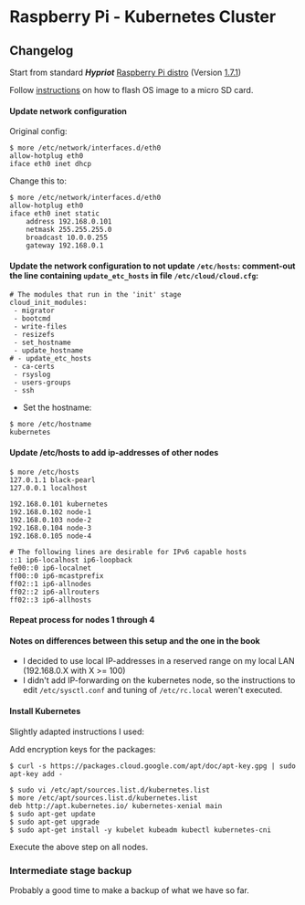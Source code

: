 # Raspberry Pi - Kubernetes Cluster

## Changelog

Start from standard _**Hypriot**_ [Raspberry Pi distro](http://blog.hypriot.com/getting-started-with-docker-on-your-arm-device/) (Version [1.7.1](http://blog.hypriot.com/downloads/))

Follow [instructions](http://blog.hypriot.com/getting-started-with-docker-and-mac-on-the-raspberry-pi/) on how to flash OS image to a micro SD card.

#### Update network configuration

Original config:

```
$ more /etc/network/interfaces.d/eth0
allow-hotplug eth0
iface eth0 inet dhcp
```

Change this to:

```
$ more /etc/network/interfaces.d/eth0
allow-hotplug eth0
iface eth0 inet static
    address 192.168.0.101
    netmask 255.255.255.0
    broadcast 10.0.0.255
    gateway 192.168.0.1
```

#### Update the network configuration to not update `/etc/hosts`: comment-out the line containing `update_etc_hosts` in file `/etc/cloud/cloud.cfg`:

```
# The modules that run in the 'init' stage
cloud_init_modules:
 - migrator
 - bootcmd
 - write-files
 - resizefs
 - set_hostname
 - update_hostname
# - update_etc_hosts
 - ca-certs
 - rsyslog
 - users-groups
 - ssh
```

- Set the hostname:

```
$ more /etc/hostname
kubernetes
```

#### Update /etc/hosts to add ip-addresses of other nodes

```
$ more /etc/hosts
127.0.1.1 black-pearl
127.0.0.1 localhost

192.168.0.101 kubernetes
192.168.0.102 node-1
192.168.0.103 node-2
192.168.0.104 node-3
192.168.0.105 node-4

# The following lines are desirable for IPv6 capable hosts
::1 ip6-localhost ip6-loopback
fe00::0 ip6-localnet
ff00::0 ip6-mcastprefix
ff02::1 ip6-allnodes
ff02::2 ip6-allrouters
ff02::3 ip6-allhosts
```

#### Repeat process for nodes 1 through 4

#### Notes on differences between this setup and the one in the book

- I decided to use local IP-addresses in a reserved range on my local LAN (192.168.0.X with X >= 100)
- I didn't add IP-forwarding on the kubernetes node, so the instructions to edit `/etc/sysctl.conf` and tuning of `/etc/rc.local` weren't executed.

#### Install Kubernetes

Slightly adapted instructions I used:

Add encryption keys for the packages:

```
$ curl -s https://packages.cloud.google.com/apt/doc/apt-key.gpg | sudo apt-key add -
```

```
$ sudo vi /etc/apt/sources.list.d/kubernetes.list
$ more /etc/apt/sources.list.d/kubernetes.list
deb http://apt.kubernetes.io/ kubernetes-xenial main
$ sudo apt-get update
$ sudo apt-get upgrade
$ sudo apt-get install -y kubelet kubeadm kubectl kubernetes-cni
```

Execute the above step on all nodes.

### Intermediate stage backup

Probably a good time to make a backup of what we have so far.

```

```
